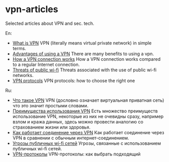 # vpn-articles
Selected articles about VPN and sec. tech.

En:
- [What is VPN](https://www.vpnfo.com/en-US/articles/en/what_is_vpn) VPN (literally means virtual private network) in simple terms.
- [Advantages of using a VPN](https://www.vpnfo.com/en-US/articles/en/advantages_vpn) There are many benefits to using a vpn.
- [How a VPN connection works](https://www.vpnfo.com/en-US/articles/en/how_it_works) How a VPN connection works compared to a regular Internet connection.
- [Threats of public wi-fi](https://www.vpnfo.com/en-US/articles/en/threats_public_wifi) Threats associated with the use of public wi-fi networks.
- [VPN protocols](https://www.vpnfo.com/en-US/articles/en/protocols_vpn) VPN protocols: how to choose the right one

Ru:
- [Что такое VPN](https://www.vpnfo.com/ru/articles/ru/what_is_vpn) VPN (дословно означает виртуальная приватная сеть) что это значит простыми словами.
- [Преимущества использования VPN](https://www.vpnfo.com/ru/articles/ru/advantages_vpn) Есть множество преимуществ использование VPN, некоторые из них не очевидны сразу, например взлом и кража данных, здесь можно провести аналогию со страхованием жизни или здоровья.
- [Как работает соединение через VPN](https://www.vpnfo.com/ru/articles/ru/how_it_works) Как работает соединение через VPN в сравнении с обычным интернет-соединением.
- [Угрозы публичных wi-fi сетей](https://www.vpnfo.com/ru/articles/ru/threats_public_wifi) Угрозы, связанные с использованием публичных wi-fi сетей.
- [VPN-протоколы](https://www.vpnfo.com/ru/articles/ru/protocols_vpn) VPN-протоколы: как выбрать подходящий
